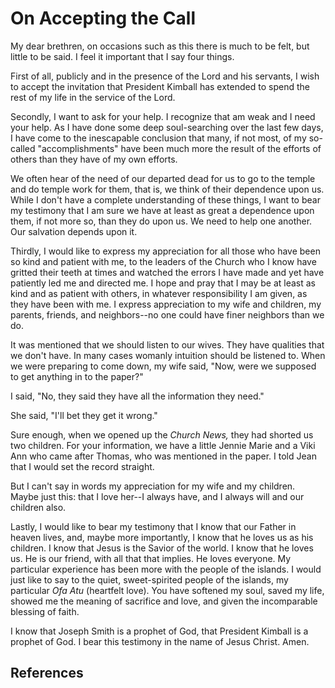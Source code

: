 # On Accepting the Call

My dear brethren, on occasions such as this there is much to be felt, but
little to be said. I feel it important that I say four things.

First of all, publicly and in the presence of the Lord and his servants, I
wish to accept the invitation that President Kimball has extended to spend the
rest of my life in the service of the Lord.

Secondly, I want to ask for your help. I recognize that am weak and I need
your help. As I have done some deep soul-searching over the last few days, I
have come to the inescapable conclusion that many, if not most, of my so-
called "accomplishments" have been much more the result of the efforts of
others than they have of my own efforts.

We often hear of the need of our departed dead for us to go to the temple and
do temple work for them, that is, we think of their dependence upon us. While
I don't have a complete understanding of these things, I want to bear my
testimony that I am sure we have at least as great a dependence upon them, if
not more so, than they do upon us. We need to help one another. Our salvation
depends upon it.

Thirdly, I would like to express my appreciation for all those who have been
so kind and patient with me, to the leaders of the Church who I know have
gritted their teeth at times and watched the errors I have made and yet have
patiently led me and directed me. I hope and pray that I may be at least as
kind and as patient with others, in whatever responsibility I am given, as
they have been with me. I express appreciation to my wife and children, my
parents, friends, and neighbors--no one could have finer neighbors than we do.

It was mentioned that we should listen to our wives. They have qualities that
we don't have. In many cases womanly intuition should be listened to. When we
were preparing to come down, my wife said, "Now, were we supposed to get
anything in to the paper?"

I said, "No, they said they have all the information they need."

She said, "I'll bet they get it wrong."

Sure enough, when we opened up the _Church News,_ they had shorted us two
children. For your information, we have a little Jennie Marie and a Viki Ann
who came after Thomas, who was mentioned in the paper. I told Jean that I
would set the record straight.

But I can't say in words my appreciation for my wife and my children. Maybe
just this: that I love her--I always have, and I always will and our children
also.

Lastly, I would like to bear my testimony that I know that our Father in
heaven lives, and, maybe more importantly, I know that he loves us as his
children. I know that Jesus is the Savior of the world. I know that he loves
us. He is our friend, with all that that implies. He loves everyone. My
particular experience has been more with the people of the islands. I would
just like to say to the quiet, sweet-spirited people of the islands, my
particular _Ofa Atu_ (heartfelt love). You have softened my soul, saved my
life, showed me the meaning of sacrifice and love, and given the incomparable
blessing of faith.

I know that Joseph Smith is a prophet of God, that President Kimball is a
prophet of God. I bear this testimony in the name of Jesus Christ. Amen.

## References

